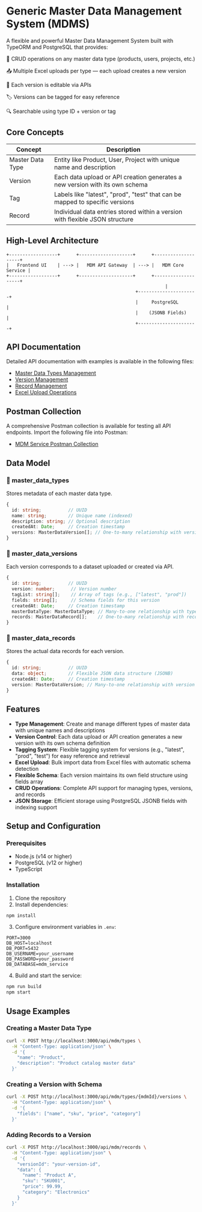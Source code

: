 # Generic Master Data Management System (MDMS)

A flexible and powerful Master Data Management System built with TypeORM and PostgreSQL that provides:

🔄 CRUD operations on any master data type (products, users, projects, etc.)

📤 Multiple Excel uploads per type — each upload creates a new version

🔧 Each version is editable via APIs

🏷️ Versions can be tagged for easy reference

🔍 Searchable using type ID + version or tag

## Core Concepts

| Concept | Description |
|---------|-------------|
| Master Data Type | Entity like Product, User, Project with unique name and description |
| Version | Each data upload or API creation generates a new version with its own schema |
| Tag | Labels like "latest", "prod", "test" that can be mapped to specific versions |
| Record | Individual data entries stored within a version with flexible JSON structure |

## High-Level Architecture

```
+------------------+      +--------------------+      +--------------------+
|   Frontend UI    | ---> |   MDM API Gateway  | ---> |   MDM Core Service |
+------------------+      +--------------------+      +--------------------+
                                                           |
                                                +----------------------+
                                                |     PostgreSQL       |
                                                |    (JSONB Fields)    |
                                                +----------------------+
```

## API Documentation

Detailed API documentation with examples is available in the following files:

- [Master Data Types Management](curl/master-data-types.md)
- [Version Management](curl/version-management.md)
- [Record Management](curl/record-management.md)
- [Excel Upload Operations](curl/excel-upload.md)

## Postman Collection

A comprehensive Postman collection is available for testing all API endpoints. Import the following file into Postman:

- [MDM Service Postman Collection](MDM_Service.postman_collection.json)

## Data Model

### 🔷 master_data_types
Stores metadata of each master data type.

```typescript
{
  id: string;          // UUID
  name: string;        // Unique name (indexed)
  description: string; // Optional description
  createdAt: Date;     // Creation timestamp
  versions: MasterDataVersion[]; // One-to-many relationship with versions
}
```

### 🔷 master_data_versions
Each version corresponds to a dataset uploaded or created via API.

```typescript
{
  id: string;          // UUID
  version: number;      // Version number
  tagList: string[];    // Array of tags (e.g., ["latest", "prod"])
  fields: string[];     // Schema fields for this version
  createdAt: Date;     // Creation timestamp
  masterDataType: MasterDataType; // Many-to-one relationship with type
  records: MasterDataRecord[];    // One-to-many relationship with records
}
```

### 🔷 master_data_records
Stores the actual data records for each version.

```typescript
{
  id: string;          // UUID
  data: object;        // Flexible JSON data structure (JSONB)
  createdAt: Date;     // Creation timestamp
  version: MasterDataVersion; // Many-to-one relationship with version
}
```

## Features

- **Type Management**: Create and manage different types of master data with unique names and descriptions
- **Version Control**: Each data upload or API creation generates a new version with its own schema definition
- **Tagging System**: Flexible tagging system for versions (e.g., "latest", "prod", "test") for easy reference and retrieval
- **Excel Upload**: Bulk import data from Excel files with automatic schema detection
- **Flexible Schema**: Each version maintains its own field structure using fields array
- **CRUD Operations**: Complete API support for managing types, versions, and records
- **JSON Storage**: Efficient storage using PostgreSQL JSONB fields with indexing support

## Setup and Configuration

### Prerequisites
- Node.js (v14 or higher)
- PostgreSQL (v12 or higher)
- TypeScript

### Installation

1. Clone the repository
2. Install dependencies:
```bash
npm install
```

3. Configure environment variables in `.env`:
```env
PORT=3000
DB_HOST=localhost
DB_PORT=5432
DB_USERNAME=your_username
DB_PASSWORD=your_password
DB_DATABASE=mdm_service
```

4. Build and start the service:
```bash
npm run build
npm start
```

## Usage Examples

### Creating a Master Data Type
```bash
curl -X POST http://localhost:3000/api/mdm/types \
  -H "Content-Type: application/json" \
  -d '{
    "name": "Product",
    "description": "Product catalog master data"
  }'
```

### Creating a Version with Schema
```bash
curl -X POST http://localhost:3000/api/mdm/types/{mdmId}/versions \
  -H "Content-Type: application/json" \
  -d '{
    "fields": ["name", "sku", "price", "category"]
  }'
```

### Adding Records to a Version
```bash
curl -X POST http://localhost:3000/api/mdm/records \
  -H "Content-Type: application/json" \
  -d '{
    "versionId": "your-version-id",
    "data": {
      "name": "Product A",
      "sku": "SKU001",
      "price": 99.99,
      "category": "Electronics"
    }
  }'
```
```

